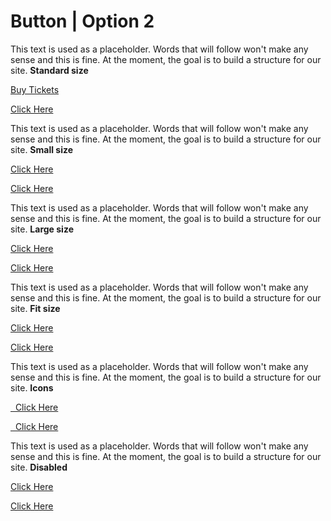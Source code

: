 # Button | Option 2

This text is used as a placeholder. Words that will follow won't make any sense and this is fine. At the moment, the goal is to build a structure for our site. **Standard size** 

<a class="btn_a primary" href="https://firepress.org/">Buy Tickets</a>

<a class="btn_a" href="https://firepress.org/">Click Here</a>

This text is used as a placeholder. Words that will follow won't make any sense and this is fine. At the moment, the goal is to build a structure for our site. **Small size** 

<a class="btn_a small primary" href="https://firepress.org/">Click Here</a>

<a class="btn_a small" href="https://firepress.org/">Click Here</a>

This text is used as a placeholder. Words that will follow won't make any sense and this is fine. At the moment, the goal is to build a structure for our site. **Large size** 

<a class="btn_a primary large" href="https://firepress.org/">Click Here</a>

<a class="btn_a large" href="https://firepress.org/">Click Here</a>

This text is used as a placeholder. Words that will follow won't make any sense and this is fine. At the moment, the goal is to build a structure for our site. **Fit size** 

<a class="btn_a primary fit" href="https://firepress.org/">Click Here</a>

<a class="btn_a fit" href="https://firepress.org/">Click Here</a>

This text is used as a placeholder. Words that will follow won't make any sense and this is fine. At the moment, the goal is to build a structure for our site. **Icons** 

<a class="btn_a primary" href="#icons-font-awesome"><i class="fas fa-coffee"></i>&nbsp;&nbsp;Click Here</a>

<a class="btn_a" href="#icons-font-awesome"><i class="fas fa-bell"></i>&nbsp;&nbsp;Click Here</a>

This text is used as a placeholder. Words that will follow won't make any sense and this is fine. At the moment, the goal is to build a structure for our site. **Disabled** 

<a class="btn_a primary disabled" href="https://firepress.org/">Click Here</a>

<a class="btn_a disabled" href="https://firepress.org/">Click Here</a>
